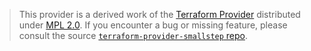 > This provider is a derived work of the [Terraform Provider](https://github.com/smallstep/terraform-provider-smallstep)
> distributed under [MPL 2.0](https://www.mozilla.org/en-US/MPL/2.0/). If you encounter a bug or missing feature,
> please consult the source [`terraform-provider-smallstep` repo](https://github.com/smallstep/terraform-provider-smallstep/issues).
